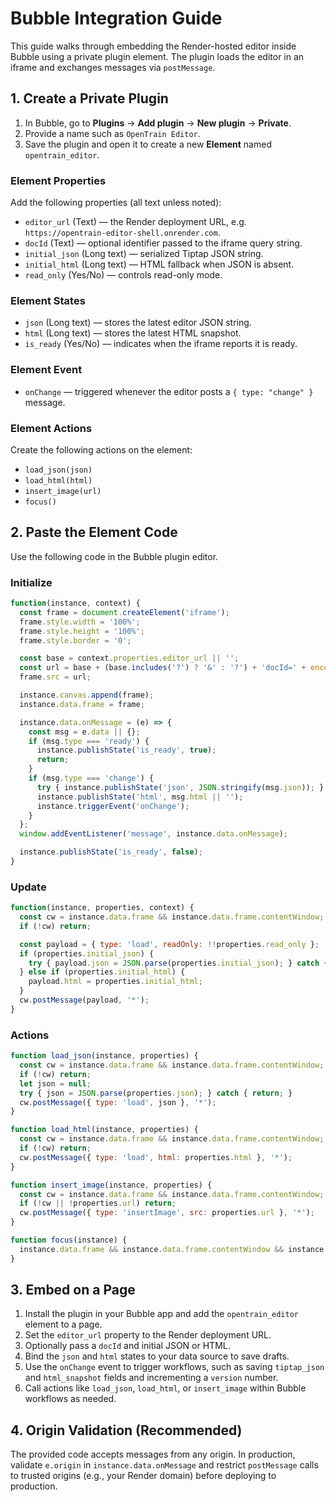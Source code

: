 # Bubble Integration Guide

This guide walks through embedding the Render-hosted editor inside Bubble using a private plugin element. The plugin loads the editor in an iframe and exchanges messages via `postMessage`.

## 1. Create a Private Plugin

1. In Bubble, go to **Plugins** → **Add plugin** → **New plugin** → **Private**.
2. Provide a name such as `OpenTrain Editor`.
3. Save the plugin and open it to create a new **Element** named `opentrain_editor`.

### Element Properties

Add the following properties (all text unless noted):

- `editor_url` (Text) — the Render deployment URL, e.g. `https://opentrain-editor-shell.onrender.com`.
- `docId` (Text) — optional identifier passed to the iframe query string.
- `initial_json` (Long text) — serialized Tiptap JSON string.
- `initial_html` (Long text) — HTML fallback when JSON is absent.
- `read_only` (Yes/No) — controls read-only mode.

### Element States

- `json` (Long text) — stores the latest editor JSON string.
- `html` (Long text) — stores the latest HTML snapshot.
- `is_ready` (Yes/No) — indicates when the iframe reports it is ready.

### Element Event

- `onChange` — triggered whenever the editor posts a `{ type: "change" }` message.

### Element Actions

Create the following actions on the element:

- `load_json(json)`
- `load_html(html)`
- `insert_image(url)`
- `focus()`

## 2. Paste the Element Code

Use the following code in the Bubble plugin editor.

### Initialize

```js
function(instance, context) {
  const frame = document.createElement('iframe');
  frame.style.width = '100%';
  frame.style.height = '100%';
  frame.style.border = '0';

  const base = context.properties.editor_url || '';
  const url = base + (base.includes('?') ? '&' : '?') + 'docId=' + encodeURIComponent(context.properties.docId || '');
  frame.src = url;

  instance.canvas.append(frame);
  instance.data.frame = frame;

  instance.data.onMessage = (e) => {
    const msg = e.data || {};
    if (msg.type === 'ready') {
      instance.publishState('is_ready', true);
      return;
    }
    if (msg.type === 'change') {
      try { instance.publishState('json', JSON.stringify(msg.json)); } catch {}
      instance.publishState('html', msg.html || '');
      instance.triggerEvent('onChange');
    }
  };
  window.addEventListener('message', instance.data.onMessage);

  instance.publishState('is_ready', false);
}
```

### Update

```js
function(instance, properties, context) {
  const cw = instance.data.frame && instance.data.frame.contentWindow;
  if (!cw) return;

  const payload = { type: 'load', readOnly: !!properties.read_only };
  if (properties.initial_json) {
    try { payload.json = JSON.parse(properties.initial_json); } catch {}
  } else if (properties.initial_html) {
    payload.html = properties.initial_html;
  }
  cw.postMessage(payload, '*');
}
```

### Actions

```js
function load_json(instance, properties) {
  const cw = instance.data.frame && instance.data.frame.contentWindow;
  if (!cw) return;
  let json = null;
  try { json = JSON.parse(properties.json); } catch { return; }
  cw.postMessage({ type: 'load', json }, '*');
}

function load_html(instance, properties) {
  const cw = instance.data.frame && instance.data.frame.contentWindow;
  if (!cw) return;
  cw.postMessage({ type: 'load', html: properties.html }, '*');
}

function insert_image(instance, properties) {
  const cw = instance.data.frame && instance.data.frame.contentWindow;
  if (!cw || !properties.url) return;
  cw.postMessage({ type: 'insertImage', src: properties.url }, '*');
}

function focus(instance) {
  instance.data.frame && instance.data.frame.contentWindow && instance.data.frame.contentWindow.focus();
}
```

## 3. Embed on a Page

1. Install the plugin in your Bubble app and add the `opentrain_editor` element to a page.
2. Set the `editor_url` property to the Render deployment URL.
3. Optionally pass a `docId` and initial JSON or HTML.
4. Bind the `json` and `html` states to your data source to save drafts.
5. Use the `onChange` event to trigger workflows, such as saving `tiptap_json` and `html_snapshot` fields and incrementing a `version` number.
6. Call actions like `load_json`, `load_html`, or `insert_image` within Bubble workflows as needed.

## 4. Origin Validation (Recommended)

The provided code accepts messages from any origin. In production, validate `e.origin` in `instance.data.onMessage` and restrict `postMessage` calls to trusted origins (e.g., your Render domain) before deploying to production.
